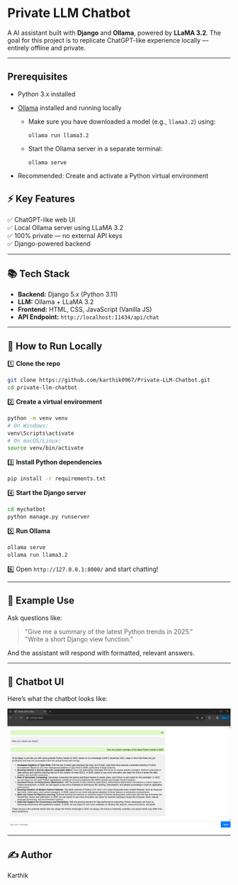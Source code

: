 
# Private LLM Chatbot

A AI assistant built with **Django** and **Ollama**, powered by **LLaMA 3.2**. The goal for this project is to replicate  ChatGPT-like experience locally — entirely offline and private.

---

## Prerequisites

- Python 3.x installed
- [Ollama](https://ollama.com) installed and running locally
  - Make sure you have downloaded a model (e.g., `llama3.2`) using:
    ```
    ollama run llama3.2
    ```
  - Start the Ollama server in a separate terminal:
    ```
    ollama serve
    ```

- Recommended: Create and activate a Python virtual environment


## ⚡ Key Features

✅ ChatGPT-like web UI  
✅ Local Ollama server using LLaMA 3.2  
✅ 100% private — no external API keys  
✅ Django-powered backend  


---

## 📚 Tech Stack

- **Backend:** Django 5.x (Python 3.11)
- **LLM:** Ollama + LLaMA 3.2
- **Frontend:** HTML, CSS, JavaScript (Vanilla JS)
- **API Endpoint:** `http://localhost:11434/api/chat`

---

## 🧩 How to Run Locally

1️⃣ **Clone the repo**
```bash
git clone https://github.com/karthik0967/Private-LLM-Chatbot.git
cd private-llm-chatbot
```

2️⃣ **Create a virtual environment**
```bash
python -m venv venv
# On Windows:
venv\Scripts\activate
# On macOS/Linux:
source venv/bin/activate
```

3️⃣ **Install Python dependencies**
```bash
pip install -r requirements.txt
```

4️⃣ **Start the Django server**
```bash
cd mychatbot
python manage.py runserver
```

5️⃣ **Run Ollama**
```bash
ollama serve
ollama run llama3.2
```

6️⃣ Open `http://127.0.0.1:8000/` and start chatting!

---

## 🚀 Example Use

Ask questions like:  
> "Give me a summary of the latest Python trends in 2025."  
> "Write a short Django view function."

And the assistant will respond with formatted, relevant answers.

---

## 💬 Chatbot UI

Here’s what the chatbot looks like:

![Chatbot Screenshot](Screenshots/image1.png)

---

## ✍️ Author

Karthik 